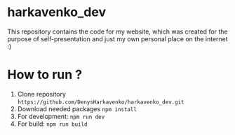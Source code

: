 # harkavenko_dev
This repository contains the code for my website, which was created for the purpose of self-presentation and just my own personal place on the internet :)

# How to run ?
1. Clone repository `https://github.com/DenysHarkavenko/harkavenko_dev.git`
2. Download needed packages `npm install`
3. For development: `npm run dev`
4. For build: `npm run build`
